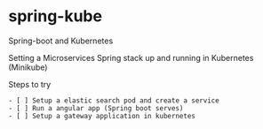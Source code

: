 # spring-kube
Spring-boot and Kubernetes 

Setting a Microservices Spring stack up and running in Kubernetes (Minikube)

Steps to try
  
    - [ ] Setup a elastic search pod and create a service
    - [ ] Run a angular app (Spring boot serves)
    - [ ] Setup a gateway application in kubernetes
